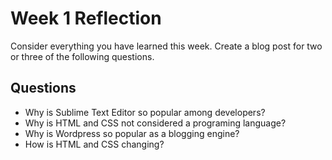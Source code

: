 # Week 1 Reflection

Consider everything you have learned this week. Create a blog post for two or three of the following questions.

## Questions

- Why is Sublime Text Editor so popular among developers?
- Why is HTML and CSS not considered a programing language?
- Why is Wordpress so popular as a blogging engine?
- How is HTML and CSS changing?

